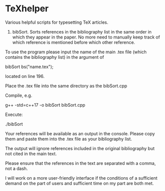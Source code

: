 # TeXhelper

Various helpful scripts for typesetting TeX articles.

1. bibSort. Sorts references in the bibliography list in the same order in which they appear in the paper. No more need to manually keep track of which reference is mentioned before which other reference.

To use the program please input the name of the main .tex file (which contains the bibliography list) in the argument of

bibSort bs("name.tex");

located on line 196.

Place the .tex file into the same directory as the bibSort.cpp

Compile, e.g.

g++ -std=c++17 -o bibSort bibSort.cpp

Execute:

./bibSort

Your references will be available as an output in the console. Please copy them and paste them into the .tex file as your bibliography list.

The output will ignore references included in the original bibliography but not cited in the main text.

Please ensure that the references in the text are separated with a comma, not a dash.

I will work on a more user-friendly interface if the conditions of a sufficient demand on the part of users and sufficient time on my part are both met.
